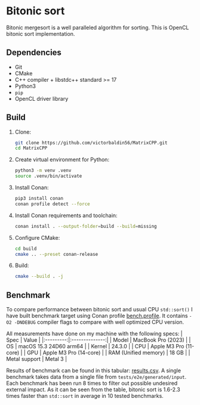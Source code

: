 # Bitonic sort

Bitonic mergesort is a well paralleled algorithm for sorting.
This is OpenCL bitonic sort implementation.

## Dependencies

* Git
* CMake
* C++ compiler + libstdc++ standard >= 17
* Python3
* `pip`
* OpenCL driver library

## Build

1. Clone:

   ```sh
   git clone https://github.com/victorbaldin56/MatrixCPP.git
   cd MatrixCPP
   ```

1. Create virtual environment for Python:

   ```sh
   python3 -m venv .venv
   source .venv/bin/activate
   ```

1. Install Conan:

   ```sh
   pip3 install conan
   conan profile detect --force
   ```

1. Install Conan requirements and toolchain:

   ```sh
   conan install . --output-folder=build --build=missing
   ```

1. Configure CMake:

   ```sh
   cd build
   cmake .. --preset conan-release
   ```

1. Build:

   ```sh
   cmake --build . -j
   ```

## Benchmark

To compare performance between bitonic sort and usual CPU `std::sort()` I have
built benchmark target using Conan profile [bench.profile](profiles/bench.profile). It contains `-O2 -DNDEBUG` compiler flags
to compare with well optimized CPU version.

All measurements have done on my machine with the following specs:
| Spec | Value |
|:---------:|:--------------:|
| Model | MacBook Pro (2023) |
| OS        |  macOS 15.3 24D60 arm64 |
| Kernel | 24.3.0 |
| CPU | Apple M3 Pro (11-core) |
| GPU | Apple M3 Pro (14-core) |
| RAM (Unified memory) | 18 GB |
| Metal support | Metal 3 |

Results of benchmark can be found in this tabular: [results.csv](results/results.csv).
A single benchmark takes data from a single file from `tests/e2e/generated/input`.
Each benchmark has been run 8 times to filter out possible undesired external impact.
As it can be seen from the table, bitonic sort is 1.6-2.3 times faster than `std::sort` in average in
10 tested benchmarks.
